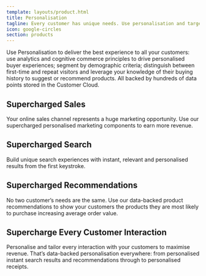 ```yaml
---
template: layouts/product.html
title: Personalisation
tagline: Every customer has unique needs. Use personalisation and targeting to optimally engage with every customer
icon: google-circles
section: products
---
```


Use Personalisation to deliver the best experience to all your customers: use analytics and cognitive commerce principles to drive personalised buyer experiences; segment by demographic criteria; distinguish between first-time and repeat visitors and leverage your knowledge of their buying history to suggest or recommend products. All backed by hundreds of data points stored in the Customer Cloud.

## Supercharged Sales

Your online sales channel represents a huge marketing opportunity. Use our supercharged personalised marketing components to earn more revenue.

## Supercharged Search

Build unique search experiences with instant, relevant and personalised results from the first keystroke.

## Supercharged Recommendations

No two customer’s needs are the same. Use our data-backed product recommendations to show your customers the products they are most likely to purchase increasing average order value.

## Supercharge Every Customer Interaction

Personalise and tailor every interaction with your customers to maximise revenue. That’s data-backed personalisation everywhere: from personalised instant search results and recommendations through to personalised receipts.
